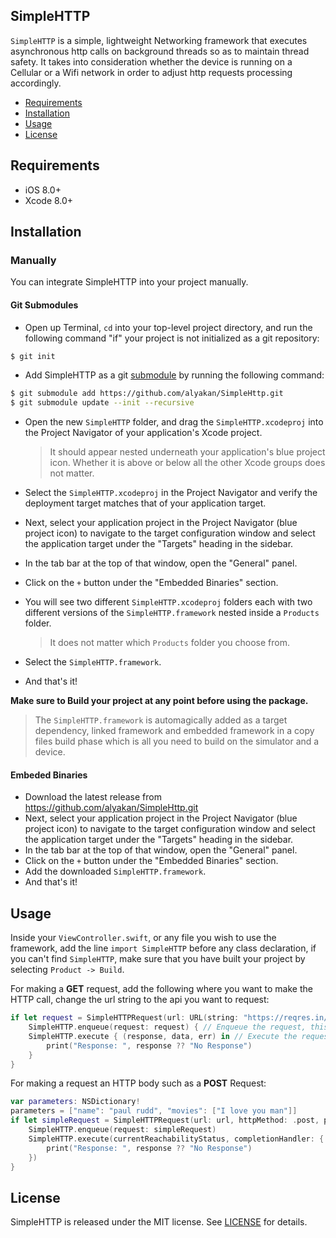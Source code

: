 ## SimpleHTTP
`SimpleHTTP` is a simple, lightweight Networking framework that executes asynchronous http calls on background threads so as to maintain thread safety. It takes into consideration whether the device is running on a Cellular or a Wifi network in order to adjust http requests processing accordingly.

- [Requirements](#requirements)
- [Installation](#installation)
- [Usage](#usage)
- [License](#license)

## Requirements

- iOS 8.0+
- Xcode 8.0+

## Installation

### Manually

You can integrate SimpleHTTP into your project manually.

#### Git Submodules

- Open up Terminal, `cd` into your top-level project directory, and run the following command "if" your project is not initialized as a git repository:

```bash
$ git init
```

- Add SimpleHTTP as a git [submodule](http://git-scm.com/docs/git-submodule) by running the following command:

```bash
$ git submodule add https://github.com/alyakan/SimpleHttp.git
$ git submodule update --init --recursive
```

- Open the new `SimpleHTTP` folder, and drag the `SimpleHTTP.xcodeproj` into the Project Navigator of your application's Xcode project.

    > It should appear nested underneath your application's blue project icon. Whether it is above or below all the other Xcode groups does not matter.

- Select the `SimpleHTTP.xcodeproj` in the Project Navigator and verify the deployment target matches that of your application target.
- Next, select your application project in the Project Navigator (blue project icon) to navigate to the target configuration window and select the application target under the "Targets" heading in the sidebar.
- In the tab bar at the top of that window, open the "General" panel.
- Click on the `+` button under the "Embedded Binaries" section.
- You will see two different `SimpleHTTP.xcodeproj` folders each with two different versions of the `SimpleHTTP.framework` nested inside a `Products` folder.

    > It does not matter which `Products` folder you choose from.

- Select the `SimpleHTTP.framework`.

- And that's it!

**Make sure to Build your project at any point before using the package.**

> The `SimpleHTTP.framework` is automagically added as a target dependency, linked framework and embedded framework in a copy files build phase which is all you need to build on the simulator and a device.

#### Embeded Binaries

- Download the latest release from https://github.com/alyakan/SimpleHttp.git
- Next, select your application project in the Project Navigator (blue project icon) to navigate to the target configuration window and select the application target under the "Targets" heading in the sidebar.
- In the tab bar at the top of that window, open the "General" panel.
- Click on the `+` button under the "Embedded Binaries" section.
- Add the downloaded `SimpleHTTP.framework`.
- And that's it!

## Usage
Inside your `ViewController.swift`, or any file you wish to use the framework, add the line `import SimpleHTTP` before any class declaration, if you can't find `SimpleHTTP`, make sure that you have built your project by selecting `Product -> Build`.

For making a **GET** request, add the following where you want to make the HTTP call, change the url string to the api you want to request:

``` swift
if let request = SimpleHTTPRequest(url: URL(string: "https://reqres.in/api/users")!, httpMethod: .get) { // Create a SimpleHTTPRequest Object
    SimpleHTTP.enqueue(request: request) { // Enqueue the request, this part is mandatory.
    SimpleHTTP.execute { (response, data, err) in // Execute the request and handle the data in a completion block.
        print("Response: ", response ?? "No Response")
    }
}
```
For making a request an HTTP body such as a **POST** Request:

``` swift
var parameters: NSDictionary!
parameters = ["name": "paul rudd", "movies": ["I love you man"]]
if let simpleRequest = SimpleHTTPRequest(url: url, httpMethod: .post, parameters: self.parameters) {
    SimpleHTTP.enqueue(request: simpleRequest)
    SimpleHTTP.execute(currentReachabilityStatus, completionHandler: { (response, data, error) in // This is just another way to handle the completion block
        print("Response: ", response ?? "No Response")
    })
}
```

## License

SimpleHTTP is released under the MIT license. See [LICENSE](https://github.com/alyakan/SimpleHttp/blob/master/LICENSE) for details.
